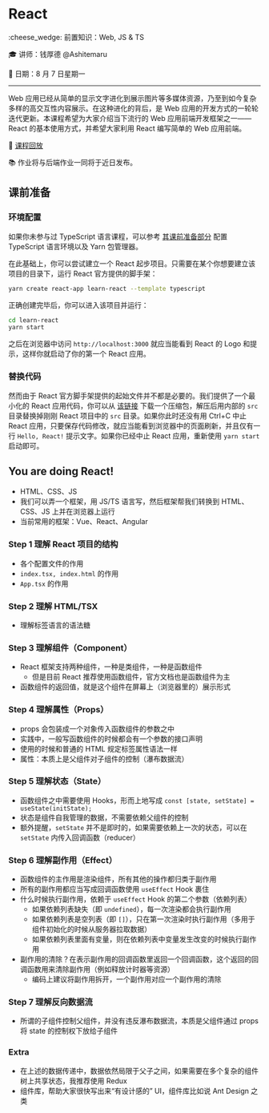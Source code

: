 # React

:cheese_wedge: 前置知识：Web, JS & TS

:mortar_board: 讲师：钱厚德 @Ashitemaru

:date: 日期：8 月 7 日星期一

---

Web 应用已经从简单的显示文字进化到展示图片等多媒体资源，乃至到如今复杂多样的高交互性内容展示。在这种进化的背后，是 Web 应用的开发方式的一轮轮迭代更新。本课程希望为大家介绍当下流行的 Web 应用前端开发框架之一——React 的基本使用方式，并希望大家利用 React 编写简单的 Web 应用前端。

:movie_camera: [课程回放](https://www.bilibili.com/video/BV1K44y1A7vv)

:books: 作业将与后端作业一同将于近日发布。

## 课前准备

### 环境配置

如果你未参与过 TypeScript 语言课程，可以参考 [其课前准备部分](/frontend/js-ts/#_1) 配置 TypeScript 语言环境以及 Yarn 包管理器。

在此基础上，你可以尝试建立一个 React 起步项目。只需要在某个你想要建立该项目的目录下，运行 React 官方提供的脚手架：

```bash
yarn create react-app learn-react --template typescript
```

正确创建完毕后，你可以进入该项目并运行：

```bash
cd learn-react
yarn start
```

之后在浏览器中访问 `http://localhost:3000` 就应当能看到 React 的 Logo 和提示，这样你就启动了你的第一个 React 应用。

### 替换代码

然而由于 React 官方脚手架提供的起始文件并不都是必要的。我们提供了一个最小化的 React 应用代码，你可以从 <a href="../../../static/src.zip" target="_blank" download="src.zip">该链接</a> 下载一个压缩包，解压后用内部的 `src` 目录替换掉刚刚 React 项目中的 `src` 目录。如果你此时还没有用 Ctrl+C 中止 React 应用，只要保存代码修改，就应当能看到浏览器中的页面刷新，并且仅有一行 `Hello, React!` 提示文字。如果你已经中止 React 应用，重新使用 `yarn start` 启动即可。

## You are doing React!

- HTML、CSS、JS
- 我们可以弄一个框架，用 JS/TS 语言写，然后框架帮我们转换到 HTML、CSS、JS 上并在浏览器上运行
- 当前常用的框架：Vue、React、Angular

### Step 1 理解 React 项目的结构

- 各个配置文件的作用
- `index.tsx, index.html` 的作用
- `App.tsx` 的作用

### Step 2 理解 HTML/TSX

- 理解标签语言的语法糖

### Step 3 理解组件（Component）

- React 框架支持两种组件，一种是类组件，一种是函数组件
  - 但是目前 React 推荐使用函数组件，官方文档也是函数组件为主
- 函数组件的返回值，就是这个组件在屏幕上（浏览器里的）展示形式

### Step 4 理解属性（Props）

- props 会包装成一个对象传入函数组件的参数之中
- 实践中，一般写函数组件的时候都会有一个参数的接口声明
- 使用的时候和普通的 HTML 规定标签属性语法一样
- 属性：本质上是父组件对子组件的控制（瀑布数据流）

### Step 5 理解状态（State）

- 函数组件之中需要使用 Hooks，形而上地写成 `const [state, setState] = useState(initState);`
- 状态是组件自我管理的数据，不需要依赖父组件的控制
- 额外提醒，`setState` 并不是即时的，如果需要依赖上一次的状态，可以在 `setState` 内传入回调函数（reducer）

### Step 6 理解副作用（Effect）

- 函数组件的主作用是渲染组件，所有其他的操作都归类于副作用
- 所有的副作用都应当写成回调函数使用 `useEffect` Hook 裹住
- 什么时候执行副作用，依赖于 `useEffect` Hook 的第二个参数（依赖列表）
  - 如果依赖列表缺失（即 `undefined`），每一次渲染都会执行副作用
  - 如果依赖列表是空列表（即 `[]`），只在第一次渲染时执行副作用（多用于组件初始化的时候从服务器拉取数据）
  - 如果依赖列表里面有变量，则在依赖列表中变量发生改变的时候执行副作用
- 副作用的清除？在表示副作用的回调函数里返回一个回调函数，这个返回的回调函数用来清除副作用（例如释放计时器等资源）
  - 编码上建议将副作用拆开，一个副作用对应一个副作用的清除

### Step 7 理解反向数据流

- 所谓的子组件控制父组件，并没有违反瀑布数据流，本质是父组件通过 props 将 state 的控制权下放给子组件

### Extra

- 在上述的数据传递中，数据依然局限于父子之间，如果需要在多个复杂的组件树上共享状态，我推荐使用 Redux
- 组件库，帮助大家很快写出来“有设计感的” UI，组件库比如说 Ant Design 之类